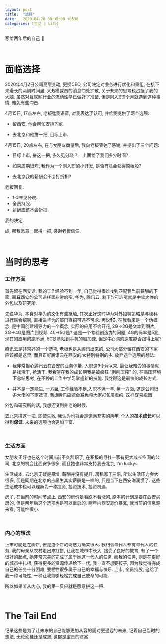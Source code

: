 ```yaml
---
layout: post
title:  "选择"
date:   2020-04-20 08:39:00 +0530
categories: [生活 | Life]
---
```

写给两年后的自己 :flags:

&nbsp;
# 面临选择

2020年4月2日公司高层变动, 更换CEO, 公司决定对业务进行优化和重组, 在接下来漫长的两周时间里, 大规模裁员的消息四处扩散, 关于未来的思考也占据了我的大脑. 虽然对互联网行业的流动性早已做好了准备, 但是刚入职9个月就遇到这种事情, 难免有些冲击.

4月15日, 17点左右, 老板邀我语音, 对我表达了认可, 并给我提供了两个选项:
+ 留西安, 他会帮忙安排下家. 

+ 去北京和他拼一把, 目标上市.

4月15日, 20点左右, 在与女朋友商量后, 我向老板表达了感谢, 并提出了三个问题:

+ 目标上市, 拼这一把, 多久见分晓？　上面给了我们多少时间?

+ 如果周期很短, 我作为一个刚入职的小开发, 是否有机会获得原始股?

+ 去北京我的薪酬会不会打折扣?

老板回复:

+ 1-2年见分晓.
+ 全员持股.
+ 薪酬应该不会折扣.

我的决定:

成, 那我愿意一起拼一把, 感谢老板信任.


&nbsp;
# 当时的思考

### 工作方面

首先留在西安话, 我的工作经验不到一年, 自己觉得很难找到匹配我当前薪酬的下家.  而且西安的公司选择面非常的窄, 华为, 腾讯云, 剩下的可选项就是中软之类的外包以及研究所.

先说华为, 本身对华为的文化有些抵触, 其次正好这时华为对外招聘策略是与德科进行联合招聘, 直接进华为的部门直招可遇不可求. 再说**5G**, 在我看来是一个伪概念, 是中国创建领导力的一个概念, 实际的应用不会开花, 2G->3G是文本到图片, 3G->4G是图片到视频, 4G->5G是? 这是一个考验创造力的问题, 4G的码率是5兆,现在的应用的跑不满, 5G是基站到手机的超加速, 但是中心网的速度能否跟得上呢?

腾讯云是非常好的一个选项, 老板也是从腾讯出来的, 公司大部分留在西安的下家应该都是这里, 而且正好腾讯云在西安的hc特别特别的多. 放弃这个选项的想法:

+ 我非常担心腾讯云在西安的业务体量. 入职这9个月以来, 最让我难受的事情就是找活干, 抢活干. 我希望在我的成长期我是被疯狂 "剥削压榨" 的, 在高压环境下总结思考, 在不停的工作中学习掌握新的技能. 我觉得这是最快的成长方式.

+ 并不是一定能进, 一方面, 工作经验不足,入职不满一年. 另一方面, 这是公司很多大佬的下家选项, 我想腾讯应该会避免将大家打包带走的, 这样容易抱团.

外包和研究所的话, 我想还没到养老的时候.

去北京拼这一把, 即使失败, 我认为也将会是饱满充实的两年, 个人的**技术成长**可以得到**保证**. 未来的选项也会更加丰富.

&nbsp;
### 生活方面

女朋友正好也在这个时间点前不久辞职了, 在积极的寻找一家有更大成长空间的公司, 北京的机会比西安多很多, 而且她也非常支持我去北京, I'm lucky~

生活成本, 去北京无疑是暴增, 薪酬并没有提升, 房租涨了三倍, 所以生活压力会大很多, 但是同期在北京的应届生其实薪酬是一样的, 只是当下在西安滋润惯了. 这些生活成本也可以理解为一种投资, 投资技术, 投资机遇.

房子, 在当前的时间节点上, 西安的房价是看跌不看涨的, 原本的计划是要在西安买房的, 但是两年后这个选项也是可以重启的. 两年内西安房价暴涨, 就当前的信息源来看, 可能性很小.

&nbsp;
### 内心的想法

上市可能是在画饼, 但是这个饼的诱惑力确实很大. 我相信每代人都有每代人的任务, 我的母亲从农村走出来打拼, 让我在城市中长大, 接受了良好的教育, 有了一个很好的起点, 她非常完美的完成了属于她这一代人的任务. 而我的任务, 则是在更好的城市中扎根, 获得更多的资源传递给下一代, 我一直不想要孩子, 因为我觉得完成自己的任务十分困难, 要牺牲很多属于自己的幸福与快乐. 上市, 全员持股, 这给了我一种可能性, 一种让我能够轻松完成自己使命的可能. 

所以如果听从内心, 我的第一反应就是愿意拼这一把.

&nbsp;
# The Tail End
记录这些是为了让未来的自己能够更加从容的面对更遥远的未来, 记着自己当时的想法, 无论幼稚还是成熟, 这都是宝贵的财富.
